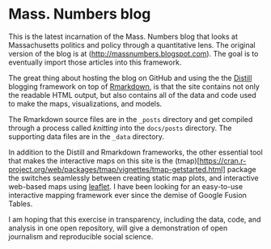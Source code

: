 # Mass. Numbers blog

This is the latest incarnation of the Mass. Numbers blog that looks at
Massachusetts politics and policy through a quantitative lens. The
original version of the blog is at (http://massnumbers.blogspot.com).
The goal is to eventually import those articles into this framework.

The great thing about hosting the blog on GitHub and using the the
[Distill](https://rstudio.github.io/distill/blog.html) blogging
framework on top of [Rmarkdown](https://rmarkdown.rstudio.com/), is
that the site contains not only the readable HTML output, but also
contains all of the data and code used to make the maps,
visualizations, and models.

The Rmarkdown source files are in the `_posts` directory and get
compiled through a process called *knitting* into the
`docs/posts` directory. The supporting data files are in the
`_data` directory.

In addition to the Distill and Rmarkdown frameworks, the other
essential tool that makes the interactive maps on this site is the
(tmap)[https://cran.r-project.org/web/packages/tmap/vignettes/tmap-getstarted.html]
package the switches seamlessly between creating static map plots, and
interactive web-based maps using [leaflet](https://leafletjs.com/). I
have been looking for an easy-to-use interactive mapping framework
ever since the demise of Google Fusion Tables.

I am hoping that this exercise in transparency, including the data,
code, and analysis in one open repository, will give a demonstration
of open journalism and reproducible social science.




